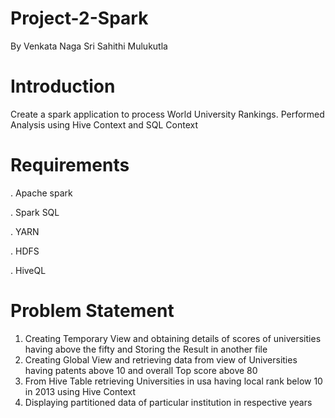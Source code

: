 # Project-2-Spark
By Venkata Naga Sri Sahithi Mulukutla
# Introduction
Create a spark application to process World University Rankings. Performed Analysis using Hive Context and SQL Context
# Requirements
. Apache spark

. Spark SQL

. YARN

. HDFS

. HiveQL
# Problem Statement
1) Creating Temporary View and obtaining details of scores of universities having above the fifty and Storing the Result in another file
2) Creating Global View and retrieving data from view of Universities having patents above 10 and overall Top score above 80
3) From Hive Table retrieving Universities in usa having local rank below 10 in 2013 using Hive Context
4) Displaying partitioned data of particular institution in respective years
